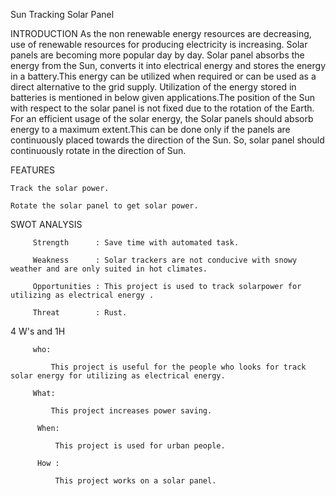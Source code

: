 Sun Tracking Solar Panel 

INTRODUCTION
           As the non renewable energy resources are decreasing, use of renewable resources for producing electricity is increasing. Solar panels are becoming more popular day by day.  Solar panel absorbs the energy from the Sun, converts it into electrical energy and stores the energy in a battery.This energy can be utilized when required or can be used as a direct alternative to the grid supply. Utilization of the energy stored in batteries is mentioned in below given applications.The position of the Sun with respect to the solar panel is not fixed due to the rotation of the Earth. For an efficient usage of the solar energy, the Solar panels should absorb energy to a maximum extent.This can be done only if the panels are continuously placed towards the direction of the Sun. So, solar panel should continuously rotate in the direction of Sun. 
    
    
FEATURES

    Track the solar power.

    Rotate the solar panel to get solar power. 

 
SWOT ANALYSIS
 
         Strength      : Save time with automated task.
         
         Weakness      : Solar trackers are not conducive with snowy weather and are only suited in hot climates.
         
         Opportunities : This project is used to track solarpower for utilizing as electrical energy .
         
         Threat        : Rust.
        
 4 W's and 1H
         
         who: 
         
             This project is useful for the people who looks for track solar energy for utilizing as electrical energy.
             
         What:
         
             This project increases power saving.
             
          When:
          
              This project is used for urban people.
         
          How :
          
              This project works on a solar panel.
